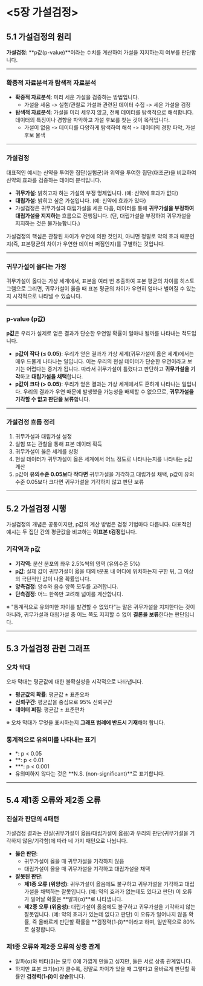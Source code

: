 # <5장 가설검정>

## 5.1 가설검정의 원리

**가설검정**: **p값(p-value)**이라는 수치를 계산하여 가설을 지지하는지 여부를 판단합니다.

---

### 확증적 자료분석과 탐색적 자료분석

* **확증적 자료분석**: 미리 세운 가설을 검증하는 방법입니다.
    * 가설을 세움 -> 실험/관찰로 가설과 관련된 데이터 수집 -> 세운 가설을 검정
* **탐색적 자료분석**: 가설을 미리 세우지 않고, 전체 데이터를 탐색적으로 해석합니다. 데이터의 특징이나 경향을 파악하고 가설 후보를 찾는 것이 목적입니다.
    * 가설이 없음 -> 데이터를 다양하게 탐색하여 해석 -> 데이터의 경향 파악, 가설 후보 물색

---

### 가설검정

대표적인 예시는 신약을 투여한 집단(실험군)과 위약을 투여한 집단(대조군)을 비교하여 신약의 효과를 검증하는 데이터 분석입니다.

* **귀무가설**: 밝히고자 하는 가설의 부정 명제입니다. (예: 신약에 효과가 없다)
* **대립가설**: 밝히고 싶은 가설입니다. (예: 신약에 효과가 있다)
* 가설검정은 귀무가설과 대립가설을 세운 다음, 데이터를 통해 **귀무가설을 부정하여 대립가설을 지지하는** 흐름으로 진행됩니다. (단, 대립가설을 부정하여 귀무가설을 지지하는 것은 불가능합니다.)

가설검정의 핵심은 관찰된 차이가 우연에 의한 것인지, 아니면 정말로 약의 효과 때문인지(즉, 표본평균의 차이가 우연한 데이터 퍼짐인지)를 구별하는 것입니다.

---

### 귀무가설이 옳다는 가정

귀무가설이 옳다는 가상 세계에서, 표본을 여러 번 추출하여 표본 평균의 차이를 히스토그램으로 그리면, 귀무가설이 옳을 때 표본 평균의 차이가 우연히 얼마나 벌어질 수 있는지 시각적으로 나타낼 수 있습니다.

---

### p-value (p값)

**p값**은 우리가 실제로 얻은 결과가 단순한 우연일 확률이 얼마나 될까를 나타내는 척도입니다.

* **p값이 작다 (≤ 0.05)**: 우리가 얻은 결과가 가상 세계(귀무가설이 옳은 세계)에서는 매우 드물게 나타나는 일입니다. 이는 우리의 현실 데이터가 단순한 우연이라고 보기는 어렵다는 증거가 됩니다. 따라서 귀무가설이 틀렸다고 판단하고 **귀무가설을 기각**하고 **대립가설을 채택**합니다.
* **p값이 크다 (> 0.05)**: 우리가 얻은 결과는 가상 세계에서도 흔하게 나타나는 일입니다. 우리의 결과가 우연 때문에 발생했을 가능성을 배제할 수 없으므로, **귀무가설을 기각할 수 없고 판단을 보류**합니다.

---

### 가설검정 흐름 정리

1.  귀무가설과 대립가설 설정
2.  실험 또는 관찰을 통해 표본 데이터 획득
3.  귀무가설이 옳은 세계를 상정
4.  현실 데이터가 귀무가설이 옳은 세계에서 어느 정도로 나타나는지를 나타내는 p값 계산
5.  p값이 **유의수준 0.05보다 작다면** 귀무가설을 기각하고 대립가설 채택, p값이 유의수준 0.05보다 크다면 귀무가설을 기각하지 않고 판단 보류

---

## 5.2 가설검정 시행

가설검정의 개념은 공통이지만, p값의 계산 방법은 검정 기법마다 다릅니다. 대표적인 예시는 두 집단 간의 평균값을 비교하는 **이표본 t검정**입니다.

### 기각역과 p값

* **기각역**: 분산 분포의 좌우 2.5%씩의 영역 (유의수준 5%)
* **p값**: 실제 값이 귀무가설이 옳을 때의 t분포 내 어디에 위치하는지 구한 뒤, 그 이상의 극단적인 값이 나올 확률입니다.
* **양측검정**: 양수와 음수 양쪽 모두를 고려합니다.
* **단측검정**: 어느 한쪽만 고려해 넓이를 계산합니다.

※ "통계적으로 유의미한 차이를 발견할 수 없었다"는 말은 귀무가설을 지지한다는 것이 아니라, 귀무가설과 대립가설 중 어느 쪽도 지지할 수 없어 **결론을 보류**한다는 판단입니다.

---

## 5.3 가설검정 관련 그래프

### 오차 막대

오차 막대는 평균값에 대한 불확실성을 시각적으로 나타냅니다.
* **평균값의 확률**: 평균값 ± 표준오차
* **신뢰구간**: 평균값을 중심으로 95% 신뢰구간
* **데이터 퍼짐**: 평균값 ± 표준편차

※ 오차 막대가 무엇을 표시하는지 **그래프 범례에 반드시 기재**해야 합니다.

### 통계적으로 유의미를 나타내는 표기
* \*: p < 0.05
* \*\*: p < 0.01
* \*\*\*: p < 0.001
* 유의미하지 않다는 것은 **N.S. (non-significant)**로 표기합니다.

---

## 5.4 제1종 오류와 제2종 오류

### 진실과 판단의 4패턴

가설검정 결과는 진실(귀무가설이 옳음/대립가설이 옳음)과 우리의 판단(귀무가설을 기각하지 않음/기각함)에 따라 네 가지 패턴으로 나뉩니다.

* **옳은 판단**:
    * 귀무가설이 옳을 때 귀무가설을 기각하지 않음
    * 대립가설이 옳을 때 귀무가설을 기각하고 대립가설을 채택
* **잘못된 판단**:
    * **제1종 오류 (위양성)**: 귀무가설이 옳음에도 불구하고 귀무가설을 기각하고 대립가설을 채택하는 잘못입니다. (예: 약의 효과가 없는데도 있다고 판단) 이 오류가 일어날 확률은 **알파(α)**로 나타냅니다.
    * **제2종 오류 (위음성)**: 대립가설이 옳음에도 불구하고 귀무가설을 기각하지 않는 잘못입니다. (예: 약의 효과가 있는데 없다고 판단) 이 오류가 일어나지 않을 확률, 즉 올바르게 판단할 확률을 **검정력(1-β)**이라고 하며, 일반적으로 80%로 설정합니다.

### 제1종 오류와 제2종 오류의 상충 관계

* 알파(α)와 베타(β)는 모두 0에 가깝게 만들고 싶지만, 둘은 서로 상충 관계입니다.
* 하지만 표본 크기(n)가 클수록, 정말로 차이가 있을 때 그렇다고 올바르게 판단할 확률인 **검정력(1-β)이 상승**합니다.

